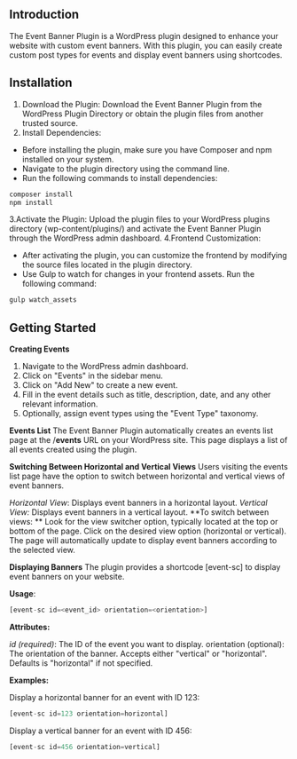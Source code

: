 
## Introduction
The Event Banner Plugin is a WordPress plugin designed to enhance your website with custom event banners. With this plugin, you can easily create custom post types for events and display event banners using shortcodes.

## Installation
1. Download the Plugin: Download the Event Banner Plugin from the WordPress Plugin Directory or obtain the plugin files from another trusted source.
2. Install Dependencies:
- Before installing the plugin, make sure you have Composer and npm installed on your system.
- Navigate to the plugin directory using the command line.
- Run the following commands to install dependencies:
```bash
composer install
npm install
```

3.Activate the Plugin: Upload the plugin files to your WordPress plugins directory (wp-content/plugins/) and activate the Event Banner Plugin through the WordPress admin dashboard.
4.Frontend Customization: 
- After activating the plugin, you can customize the frontend by modifying the source files located in the plugin directory.
- Use Gulp to watch for changes in your frontend assets. Run the following command:
```bash
gulp watch_assets
```

## Getting Started
**Creating Events**
1. Navigate to the WordPress admin dashboard.
2. Click on "Events" in the sidebar menu.
3. Click on "Add New" to create a new event.
4. Fill in the event details such as title, description, date, and any other relevant information.
5. Optionally, assign event types using the "Event Type" taxonomy.


**Events List**
The Event Banner Plugin automatically creates an events list page at the /**events** URL on your WordPress site. This page displays a list of all events created using the plugin.

**Switching Between Horizontal and Vertical Views**
Users visiting the events list page have the option to switch between horizontal and vertical views of event banners.

*Horizontal View*: Displays event banners in a horizontal layout.
*Vertical View:* Displays event banners in a vertical layout.
**To switch between views:
**
Look for the view switcher option, typically located at the top or bottom of the page.
Click on the desired view option (horizontal or vertical).
The page will automatically update to display event banners according to the selected view.

**Displaying Banners**
The plugin provides a shortcode [event-sc] to display event banners on your website.

**Usage**:
```php
[event-sc id=<event_id> orientation=<orientation>]
```

**Attributes:**

*id (required)*: The ID of the event you want to display.
orientation (optional): The orientation of the banner. Accepts either "vertical" or "horizontal". Defaults is "horizontal" if not specified.

**Examples:**

Display a horizontal banner for an event with ID 123:
```php
[event-sc id=123 orientation=horizontal]
```
Display a vertical banner for an event with ID 456:
```php
[event-sc id=456 orientation=vertical]
```

